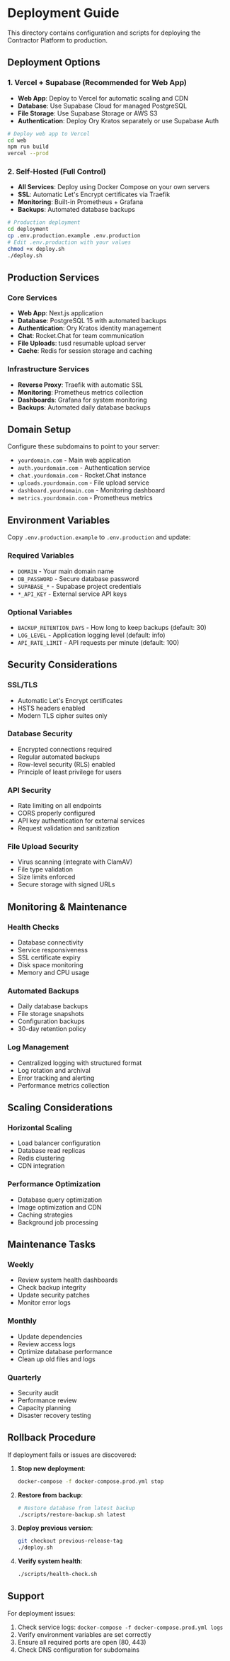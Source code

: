 # Deployment Guide

This directory contains configuration and scripts for deploying the Contractor Platform to production.

## Deployment Options

### 1. Vercel + Supabase (Recommended for Web App)
- **Web App**: Deploy to Vercel for automatic scaling and CDN
- **Database**: Use Supabase Cloud for managed PostgreSQL
- **File Storage**: Use Supabase Storage or AWS S3
- **Authentication**: Deploy Ory Kratos separately or use Supabase Auth

```bash
# Deploy web app to Vercel
cd web
npm run build
vercel --prod
```

### 2. Self-Hosted (Full Control)
- **All Services**: Deploy using Docker Compose on your own servers
- **SSL**: Automatic Let's Encrypt certificates via Traefik
- **Monitoring**: Built-in Prometheus + Grafana
- **Backups**: Automated database backups

```bash
# Production deployment
cd deployment
cp .env.production.example .env.production
# Edit .env.production with your values
chmod +x deploy.sh
./deploy.sh
```

## Production Services

### Core Services
- **Web App**: Next.js application
- **Database**: PostgreSQL 15 with automated backups
- **Authentication**: Ory Kratos identity management
- **Chat**: Rocket.Chat for team communication
- **File Uploads**: tusd resumable upload server
- **Cache**: Redis for session storage and caching

### Infrastructure Services  
- **Reverse Proxy**: Traefik with automatic SSL
- **Monitoring**: Prometheus metrics collection
- **Dashboards**: Grafana for system monitoring
- **Backups**: Automated daily database backups

## Domain Setup

Configure these subdomains to point to your server:

- `yourdomain.com` - Main web application
- `auth.yourdomain.com` - Authentication service
- `chat.yourdomain.com` - Rocket.Chat instance
- `uploads.yourdomain.com` - File upload service
- `dashboard.yourdomain.com` - Monitoring dashboard
- `metrics.yourdomain.com` - Prometheus metrics

## Environment Variables

Copy `.env.production.example` to `.env.production` and update:

### Required Variables
- `DOMAIN` - Your main domain name
- `DB_PASSWORD` - Secure database password
- `SUPABASE_*` - Supabase project credentials
- `*_API_KEY` - External service API keys

### Optional Variables
- `BACKUP_RETENTION_DAYS` - How long to keep backups (default: 30)
- `LOG_LEVEL` - Application logging level (default: info)
- `API_RATE_LIMIT` - API requests per minute (default: 100)

## Security Considerations

### SSL/TLS
- Automatic Let's Encrypt certificates
- HSTS headers enabled
- Modern TLS cipher suites only

### Database Security
- Encrypted connections required
- Regular automated backups
- Row-level security (RLS) enabled
- Principle of least privilege for users

### API Security
- Rate limiting on all endpoints
- CORS properly configured
- API key authentication for external services
- Request validation and sanitization

### File Upload Security
- Virus scanning (integrate with ClamAV)
- File type validation
- Size limits enforced
- Secure storage with signed URLs

## Monitoring & Maintenance

### Health Checks
- Database connectivity
- Service responsiveness  
- SSL certificate expiry
- Disk space monitoring
- Memory and CPU usage

### Automated Backups
- Daily database backups
- File storage snapshots
- Configuration backups
- 30-day retention policy

### Log Management
- Centralized logging with structured format
- Log rotation and archival
- Error tracking and alerting
- Performance metrics collection

## Scaling Considerations

### Horizontal Scaling
- Load balancer configuration
- Database read replicas
- Redis clustering
- CDN integration

### Performance Optimization
- Database query optimization
- Image optimization and CDN
- Caching strategies
- Background job processing

## Maintenance Tasks

### Weekly
- Review system health dashboards
- Check backup integrity
- Update security patches
- Monitor error logs

### Monthly  
- Update dependencies
- Review access logs
- Optimize database performance
- Clean up old files and logs

### Quarterly
- Security audit
- Performance review
- Capacity planning
- Disaster recovery testing

## Rollback Procedure

If deployment fails or issues are discovered:

1. **Stop new deployment**:
   ```bash
   docker-compose -f docker-compose.prod.yml stop
   ```

2. **Restore from backup**:
   ```bash
   # Restore database from latest backup
   ./scripts/restore-backup.sh latest
   ```

3. **Deploy previous version**:
   ```bash
   git checkout previous-release-tag
   ./deploy.sh
   ```

4. **Verify system health**:
   ```bash
   ./scripts/health-check.sh
   ```

## Support

For deployment issues:
1. Check service logs: `docker-compose -f docker-compose.prod.yml logs`
2. Verify environment variables are set correctly
3. Ensure all required ports are open (80, 443)
4. Check DNS configuration for subdomains